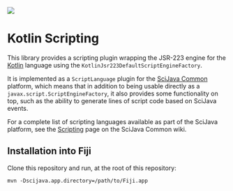 [![](https://travis-ci.org/scijava/scripting-kotlin.svg?branch=master)](https://travis-ci.org/scijava/scripting-kotlin)

# Kotlin Scripting

This library provides a scripting plugin wrapping the JSR-223 engine for the
[Kotlin](https://kotlinlang.org/) language using the
`KotlinJsr223DefaultScriptEngineFactory`.


It is implemented as a `ScriptLanguage` plugin for the [SciJava
Common](https://github.com/scijava/scijava-common) platform, which means that
in addition to being usable directly as a `javax.script.ScriptEngineFactory`,
it also provides some functionality on top, such as the ability to generate
lines of script code based on SciJava events.

For a complete list of scripting languages available as part of the SciJava
platform, see the
[Scripting](https://github.com/scijava/scijava-common/wiki/Scripting) page on
the SciJava Common wiki.

## Installation into Fiji

Clone this repository and run, at the root of this repository:
```shell
mvn -Dscijava.app.directory=/path/to/Fiji.app
```
